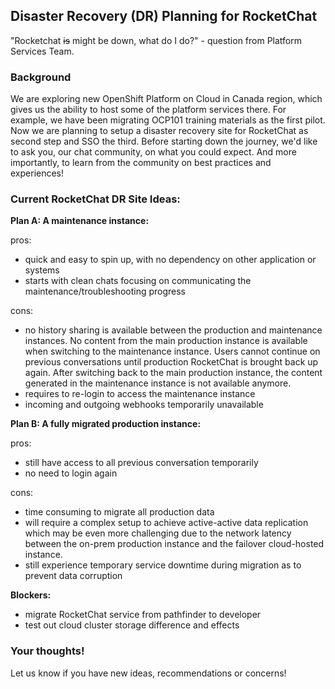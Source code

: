 ## Disaster Recovery (DR) Planning for RocketChat

"Rocketchat ~~is~~ might be down, what do I do?" - question from Platform Services Team.

### Background
We are exploring new OpenShift Platform on Cloud in Canada region, which gives us the ability to host some of the platform services there. For example, we have been migrating OCP101 training materials as the first pilot. Now we are planning to setup a disaster recovery site for RocketChat as second step and SSO the third. Before starting down the journey, we'd like to ask you, our chat community, on what you could expect. And more importantly, to learn from the community on best practices and experiences!

### Current RocketChat DR Site Ideas:

**Plan A: A maintenance instance:**

pros:
- quick and easy to spin up, with no dependency on other application or systems
- starts with clean chats focusing on communicating the maintenance/troubleshooting progress

cons:
- no history sharing is available between the production and maintenance instances. No content from the main production instance is available when switching to the maintenance instance.  Users cannot continue on previous conversations until production RocketChat is brought back up again. After switching back to the main production instance, the content generated in the maintenance instance is not available anymore.
- requires to re-login to access the maintenance instance
- incoming and outgoing webhooks temporarily unavailable

**Plan B: A fully migrated production instance:**

pros:
- still have access to all previous conversation temporarily
- no need to login again

cons:
- time consuming to migrate all production data
- will require a complex setup to achieve active-active data replication which may be even more challenging due to the network latency between the on-prem production instance and the failover cloud-hosted instance. 
- still experience temporary service downtime during migration as to prevent data corruption

**Blockers:**
- migrate RocketChat service from pathfinder to developer
- test out cloud cluster storage difference and effects


### Your thoughts!
Let us know if you have new ideas, recommendations or concerns!
